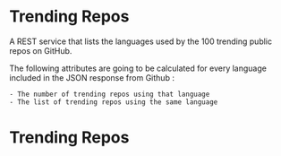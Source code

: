 # Trending Repos

A REST service that lists the languages used by the 100 trending public repos on GitHub.

The following attributes are going to be calculated for every language included in the JSON response from Github :
  
    - The number of trending repos using that language
    - The list of trending repos using the same language

# Trending Repos

